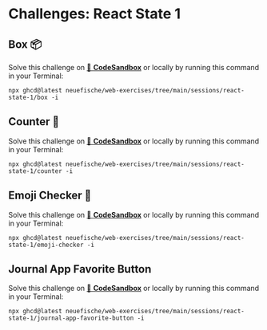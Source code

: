 # Challenges: React State 1

## Box 📦

Solve this challenge on
[🔗 **CodeSandbox**](https://codesandbox.io/s/github/neuefische/web-exercises/tree/main/sessions/react-state-1/box?file=/README.md)
or locally by running this command in your Terminal:

```
npx ghcd@latest neuefische/web-exercises/tree/main/sessions/react-state-1/box -i
```

## Counter 🧮

Solve this challenge on
[🔗 **CodeSandbox**](https://codesandbox.io/s/github/neuefische/web-exercises/tree/main/sessions/react-state-1/counter?file=/README.md)
or locally by running this command in your Terminal:

```
npx ghcd@latest neuefische/web-exercises/tree/main/sessions/react-state-1/counter -i
```

## Emoji Checker 🤔

Solve this challenge on
[🔗 **CodeSandbox**](https://codesandbox.io/s/github/neuefische/web-exercises/tree/main/sessions/react-state-1/emoji-checker?file=/README.md)
or locally by running this command in your Terminal:

```
npx ghcd@latest neuefische/web-exercises/tree/main/sessions/react-state-1/emoji-checker -i
```

## Journal App Favorite Button

Solve this challenge on
[🔗 **CodeSandbox**](https://codesandbox.io/s/github/neuefische/web-exercises/tree/main/sessions/react-state-1/journal-app-favorite-button?file=/README.md)
or locally by running this command in your Terminal:

```
npx ghcd@latest neuefische/web-exercises/tree/main/sessions/react-state-1/journal-app-favorite-button -i
```
